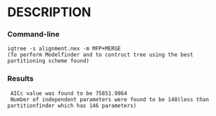 # DESCRIPTION
### Command-line
    iqtree -s alignment.nex -m MFP+MERGE
    (To perform Modelfinder and to contruct tree using the best partitioning scheme found)
###  Results
     AICc value was found to be 75851.9964
     Number of independent parameters were found to be 148(less than partitionfinder which has 146 parameters)
     
